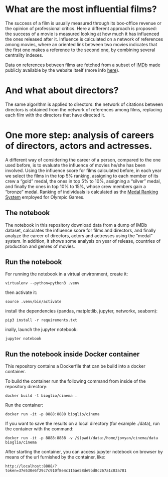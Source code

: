 # What are the most influential films?

The success of a film is usually measured through its box-office revenue or the opinion of professional critics. Here a different approach is proposed: the success of a movie is measured looking at how much it has influenced the ones released after it. Influence is calculated on a network of references among movies, where an oriented link between two movies indicates that the first one makes a reference to the second one, by combining several centrality indexes.

Data on references between films are fetched from a subset of [IMDb](http://www.imdb.com/) made publicly available by the website itself (more info [here](https://www.imdb.com/interfaces)).

# And what about directors?

The same algorithm is applied to directors: the network of citations between directors is obtained from the network of references among films, replacing each film with the directors that have directed it.

# One more step: analysis of careers of directors, actors and actresses.

A different way of considering the career of a person, compared to the one used before, is to evaluate the influence of movies he/she has been involved. Using the influence score for films calculated before, in each year we select the films in the top 5% ranking, assigning to each member of its crew a “gold” medal, the ones in top 5% to 10%, assigning a “silver” medal, and finally the ones in top 10% to 15%, whose crew members gain a “bronze” medal. Ranking of individuals is calculated as the [Medal Ranking System](https://en.wikipedia.org/wiki/Olympic_medal_table#Medal_count_ranking) employed for Olympic Games.


## The notebook

The notebook in this repository download data from a dump of IMDb dataset, calculates the influence score for films and directors, and finally analyze the career of directors, actors and actresses using the “medal” system. In addition, it shows some analysis on year of release, countries of production and genres of movies.

## Run the notebook

For running the notebook in a virtual environment, create it:

    virtualenv --python=python3 .venv

then activate it:

    source .venv/bin/activate

install the dependencies (pandas, matplotlib, jupyter, networkx, seaborn):

    pip3 install -r requirements.txt

inally, launch the jupyter notebook:

    jupyter notebook


## Run the notebook inside Docker container

This repository contains a Dockerfile that can be build into a docker container.

To build the container run the following command from inside of the repository directory:

    docker build -t bioglio/cinema .

Run the container:

    docker run -it -p 8888:8888 bioglio/cinema

If you want to save the results on a local directory (for example ./data), run the container with the command:

    docker run -it -p 8888:8888 -v /$(pwd)/data:/home/jovyan/cinema/data bioglio/cinema


After starting the container, you can access jupyter notebook on browser by means of 
the url furnished by the container, like:

```
http://localhost:8888/?token=37e530e6f29c7c910f8e4c115ae58de9bd8c267a1c03a781
```

